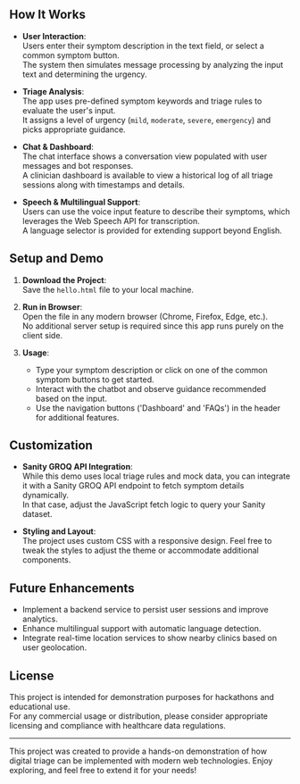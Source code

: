 
## How It Works

- **User Interaction**:  
  Users enter their symptom description in the text field, or select a common symptom button.  
  The system then simulates message processing by analyzing the input text and determining the urgency.

- **Triage Analysis**:  
  The app uses pre-defined symptom keywords and triage rules to evaluate the user's input.  
  It assigns a level of urgency (`mild`, `moderate`, `severe`, `emergency`) and picks appropriate guidance.

- **Chat & Dashboard**:  
  The chat interface shows a conversation view populated with user messages and bot responses.  
  A clinician dashboard is available to view a historical log of all triage sessions along with timestamps and details.

- **Speech & Multilingual Support**:  
  Users can use the voice input feature to describe their symptoms, which leverages the Web Speech API for transcription.  
  A language selector is provided for extending support beyond English.

## Setup and Demo

1. **Download the Project**:  
   Save the `hello.html` file to your local machine.
2. **Run in Browser**:  
   Open the file in any modern browser (Chrome, Firefox, Edge, etc.).  
   No additional server setup is required since this app runs purely on the client side.

3. **Usage**:  
   - Type your symptom description or click on one of the common symptom buttons to get started.
   - Interact with the chatbot and observe guidance recommended based on the input.
   - Use the navigation buttons ('Dashboard' and 'FAQs') in the header for additional features.

## Customization

- **Sanity GROQ API Integration**:  
  While this demo uses local triage rules and mock data, you can integrate it with a Sanity GROQ API endpoint to fetch symptom details dynamically.  
  In that case, adjust the JavaScript fetch logic to query your Sanity dataset.

- **Styling and Layout**:  
  The project uses custom CSS with a responsive design. Feel free to tweak the styles to adjust the theme or accommodate additional components.

## Future Enhancements

- Implement a backend service to persist user sessions and improve analytics.
- Enhance multilingual support with automatic language detection.
- Integrate real-time location services to show nearby clinics based on user geolocation.

## License

This project is intended for demonstration purposes for hackathons and educational use.  
For any commercial usage or distribution, please consider appropriate licensing and compliance with healthcare data regulations.

---

This project was created to provide a hands-on demonstration of how digital triage can be implemented with modern web technologies. Enjoy exploring, and feel free to extend it for your needs!

